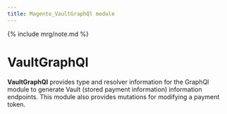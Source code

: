 ```yaml
---
title: Magento_VaultGraphQl module
---
```


{% include mrg/note.md %}

# VaultGraphQl

**VaultGraphQl** provides type and resolver information for the GraphQl module
to generate Vault (stored payment information) information endpoints. This module also
provides mutations for modifying a payment token.
